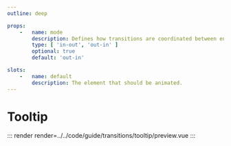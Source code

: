 ```yaml
---
outline: deep

props:
    -   name: mode
        description: Defines how transitions are coordinated between entering and leaving elements.
        type: [ 'in-out', 'out-in' ]
        optional: true
        default: 'out-in'

slots:
    -   name: default
        description: The element that should be animated.
---
```


# Tooltip

::: render
render=../../code/guide/transitions/tooltip/preview.vue
:::

<FrontmatterDocs/>

